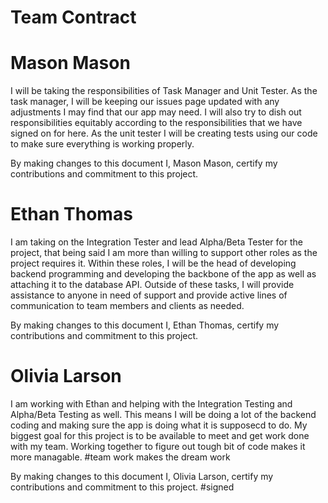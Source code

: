 # Team Contract


# Mason Mason
I will be taking the responsibilities of Task Manager and Unit Tester. As the task manager, I will be keeping our issues page updated with any adjustments I may find that our app may need. I will also try to dish out responsibilities equitably according to the responsibilities that we have signed on for here. As the unit tester I will be creating tests using our code to make sure everything is working properly.

By making changes to this document I, Mason Mason, certify my contributions and commitment to this project. 


# Ethan Thomas

I am taking on the Integration Tester and lead Alpha/Beta Tester for the project, that being said I am more than willing to support other roles as the project requires it. Within these roles, I will be the head of developing backend programming and developing the backbone of the app as well as attaching it to the database API. Outside of these tasks, I will provide assistance to anyone in need of support and provide active lines of communication to team members and clients as needed.   

By making changes to this document I, Ethan Thomas, certify my contributions and commitment to this project. 

# Olivia Larson 
I am working with Ethan and helping with the Integration Testing and Alpha/Beta Testing as well. This means I will be doing a lot of the backend coding and making sure the app is doing what it is supposecd to do. My biggest goal for this project is to be available to meet and get work done with my team. Working together to figure out tough bit of code makes it more managable. #team work makes the dream work

By making changes to this document I, Olivia Larson, certify my contributions and commitment to this project. #signed 



















